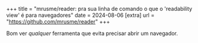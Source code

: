 +++
title = "mrusme/reader: pra sua linha de comando o que o 'readability view' é para navegadores"
date = 2024-08-06
[extra]
url = "https://github.com/mrusme/reader"
+++

Bom ver *qualquer* ferramenta que evita precisar abrir um navegador.
